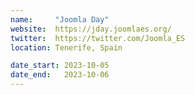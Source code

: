 ```yaml
---
name:     "Joomla Day"
website:  https://jday.joomlaes.org/
twitter:  https://twitter.com/Joomla_ES
location: Tenerife, Spain

date_start: 2023-10-05
date_end:   2023-10-06
---
```

